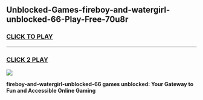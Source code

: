 
## Unblocked-Games-fireboy-and-watergirl-unblocked-66-Play-Free-70u8r
<h3>
<a href="https://premium76.site?title=fireboy-and-watergirl-unblocked-66&ref=10A">CLICK TO PLAY</a></h3>
<hr>

<h3>
<a href="https://premium76.site?title=fireboy-and-watergirl-unblocked-66&ref=10A">CLICK 2 PLAY</a>
  
</h3>

<a href="https://premium76.site?title=fireboy-and-watergirl-unblocked-66&ref=10A"><img src="https://clearcache.store/games.png"></a>


**fireboy-and-watergirl-unblocked-66 games unblocked: Your Gateway to Fun and Accessible Online Gaming**
